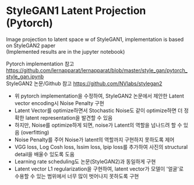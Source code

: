 # StyleGAN1 Latent Projection (Pytorch)
Image projection to latent space w of StyleGAN1, implementation is based on StyleGAN2 paper  
(Implemented results are in the jupyter notebook)

Pytorch implementation 참고 https://github.com/lernapparat/lernapparat/blob/master/style_gan/pytorch_style_gan.ipynb  
StyleGAN2 논문/Github 참고 https://github.com/NVlabs/stylegan2

* 위 pytorch implementation을 수정하여, StyleGAN2 논문에서 제안한 Latent vector encoding시 Noise Penalty 구현  
* Latent Vector를 optimize하면서 Stochastic Noise도 같이 optimize하면 더 정확한 latent representation을 발견할 수 있음  
* 하지만, Noise를 optimize하게 되면, noise가 Latent의 역할을 넘나드려 할 수 있음 (overfitting)  
* Noise Penalty를 주어 Noise가 latent의 역할까지 구현하지 못하도록 제어  
* VGG loss, Log Cosh loss, lssim loss, lpip loss를 추가하여 사진의 structural detail을 배울수 있도록 도움  
* Learning rate scheduling도 논문(StyleGAN2)과 동일하게 구현
* Latent vector L1 regularization을 구현하여, latent vector가 모델이 '얼굴'로 수용할 수 있는 범위에서 너무 많이 벗어나지 못하도록 구현
